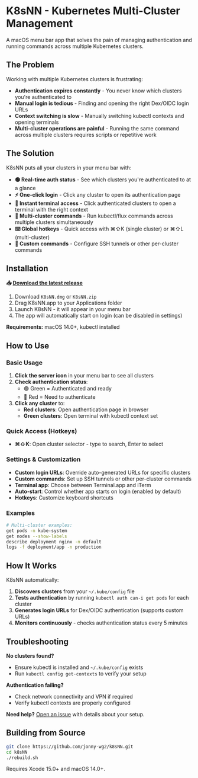 # K8sNN - Kubernetes Multi-Cluster Management

A macOS menu bar app that solves the pain of managing authentication and running commands across multiple Kubernetes clusters.

## The Problem

Working with multiple Kubernetes clusters is frustrating:

- **Authentication expires constantly** - You never know which clusters you're authenticated to
- **Manual login is tedious** - Finding and opening the right Dex/OIDC login URLs
- **Context switching is slow** - Manually switching kubectl contexts and opening terminals
- **Multi-cluster operations are painful** - Running the same command across multiple clusters requires scripts or repetitive work

## The Solution

K8sNN puts all your clusters in your menu bar with:

- **🟢 Real-time auth status** - See which clusters you're authenticated to at a glance
- **⚡ One-click login** - Click any cluster to open its authentication page
- **🚀 Instant terminal access** - Click authenticated clusters to open a terminal with the right context
- **🔄 Multi-cluster commands** - Run kubectl/flux commands across multiple clusters simultaneously
- **⌨️ Global hotkeys** - Quick access with ⌘⇧K (single cluster) or ⌘⇧L (multi-cluster)
- **🔧 Custom commands** - Configure SSH tunnels or other per-cluster commands

## Installation

**📥 [Download the latest release](https://github.com/jonny-wg2/k8sNN/releases/latest)**

1. Download `K8sNN.dmg` or `K8sNN.zip`
2. Drag K8sNN.app to your Applications folder
3. Launch K8sNN - it will appear in your menu bar
4. The app will automatically start on login (can be disabled in settings)

**Requirements:** macOS 14.0+, kubectl installed

## How to Use

### Basic Usage

1. **Click the server icon** in your menu bar to see all clusters
2. **Check authentication status**:
   - 🟢 Green = Authenticated and ready
   - 🔴 Red = Need to authenticate
3. **Click any cluster** to:
   - **Red clusters**: Open authentication page in browser
   - **Green clusters**: Open terminal with kubectl context set

### Quick Access (Hotkeys)

- **⌘⇧K**: Open cluster selector - type to search, Enter to select

### Settings & Customization

- **Custom login URLs**: Override auto-generated URLs for specific clusters
- **Custom commands**: Set up SSH tunnels or other per-cluster commands
- **Terminal app**: Choose between Terminal.app and iTerm
- **Auto-start**: Control whether app starts on login (enabled by default)
- **Hotkeys**: Customize keyboard shortcuts

### Examples

```bash
# Multi-cluster examples:
get pods -n kube-system
get nodes --show-labels
describe deployment nginx -n default
logs -f deployment/app -n production
```

## How It Works

K8sNN automatically:

1. **Discovers clusters** from your `~/.kube/config` file
2. **Tests authentication** by running `kubectl auth can-i get pods` for each cluster
3. **Generates login URLs** for Dex/OIDC authentication (supports custom URLs)
4. **Monitors continuously** - checks authentication status every 5 minutes

## Troubleshooting

**No clusters found?**

- Ensure kubectl is installed and `~/.kube/config` exists
- Run `kubectl config get-contexts` to verify your setup

**Authentication failing?**

- Check network connectivity and VPN if required
- Verify kubectl contexts are properly configured

**Need help?** [Open an issue](https://github.com/jonny-wg2/k8sNN/issues) with details about your setup.

## Building from Source

```bash
git clone https://github.com/jonny-wg2/k8sNN.git
cd k8sNN
./rebuild.sh
```

Requires Xcode 15.0+ and macOS 14.0+.
